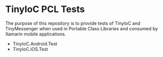 TinyIoC PCL Tests
=================

The purpose of this repository is to provide tests of TinyIoC and TinyMessenger when used in Portable Class Libraries and consumed by Xamarin mobile applications.

* TinyIoC.Android.Test
* TinyIoC.iOS.Test